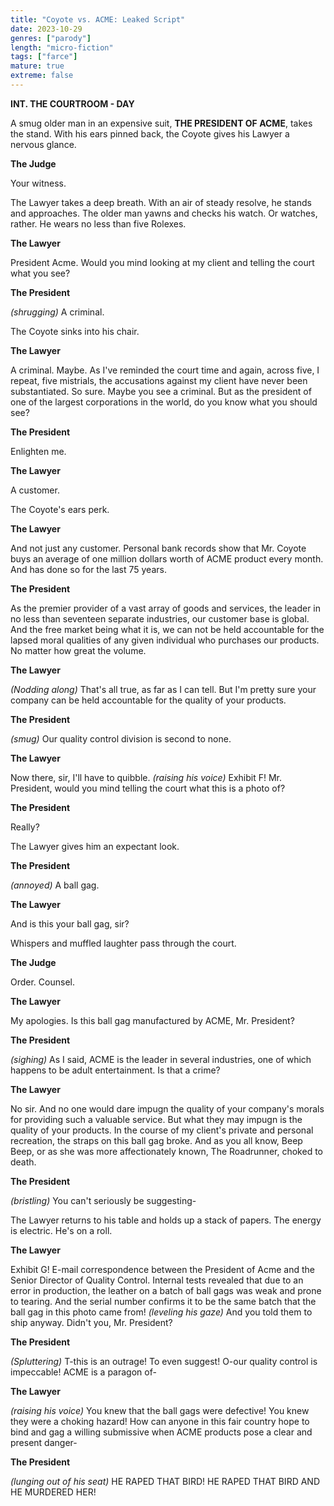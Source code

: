 ```yaml
---
title: "Coyote vs. ACME: Leaked Script"
date: 2023-10-29
genres: ["parody"]
length: "micro-fiction"
tags: ["farce"]
mature: true
extreme: false
---
```

**INT. THE COURTROOM - DAY**

A smug older man in an expensive suit, **THE PRESIDENT OF ACME**, takes the stand. With his ears pinned back, the Coyote gives his Lawyer a nervous glance. 

**The Judge**

Your witness.

The Lawyer takes a deep breath. With an air of steady resolve, he stands and approaches. The older man yawns and checks his watch. Or watches, rather. He wears no less than five Rolexes.

**The Lawyer**

President Acme. Would you mind looking at my client and telling the court what you see?

**The President**

_(shrugging)_ A criminal.

The Coyote sinks into his chair. 

**The Lawyer**

A criminal. Maybe. As I've reminded the court time and again, across five, I repeat, five mistrials, the accusations against my client have never been substantiated. So sure. Maybe you see a criminal. But as the president of one of the largest corporations in the world, do you know what you should see?

**The President**

Enlighten me.

**The Lawyer**

A customer.

The Coyote's ears perk.

**The Lawyer**

And not just any customer. Personal bank records show that Mr. Coyote buys an average of one million dollars worth of ACME product every month. And has done so for the last 75 years.  

**The President**

As the premier provider of a vast array of goods and services, the leader in no less than seventeen separate industries, our customer base is global. And the free market being what it is, we can not be held accountable for the lapsed moral qualities of any given individual who purchases our products. No matter how great the volume.

**The Lawyer**

_(Nodding along)_ That's all true, as far as I can tell. But I'm pretty sure your company can be held accountable for the quality of your products.

**The President**

_(smug)_ Our quality control division is second to none.

**The Lawyer**

Now there, sir, I'll have to quibble. _(raising his voice)_ Exhibit F! Mr. President, would you mind telling the court what this is a photo of?

**The President**

Really?

The Lawyer gives him an expectant look.

**The President**

_(annoyed)_ A ball gag. 

**The Lawyer**

And is this your ball gag, sir?

Whispers and muffled laughter pass through the court.

**The Judge**

Order. Counsel.

**The Lawyer**

My apologies. Is this ball gag manufactured by ACME, Mr. President?

**The President**

_(sighing)_ As I said, ACME is the leader in several industries, one of which happens to be adult entertainment. Is that a crime?

**The Lawyer**

No sir. And no one would dare impugn the quality of your company's morals for providing such a valuable service. But what they may impugn is the quality of your products. In the course of my client's private and personal recreation, the straps on this ball gag broke. And as you all know, Beep Beep, or as she was more affectionately known, The Roadrunner, choked to death.

**The President**

_(bristling)_ You can't seriously be suggesting-

The Lawyer returns to his table and holds up a stack of papers. The energy is electric. He's on a roll.

**The Lawyer**

Exhibit G! E-mail correspondence between the President of Acme and the Senior Director of Quality Control. Internal tests revealed that due to an error in production, the leather on a batch of ball gags was weak and prone to tearing. And the serial number confirms it to be the same batch that the ball gag in this photo came from! _(leveling his gaze)_ And you told them to ship anyway. Didn't you, Mr. President?

**The President**

_(Spluttering)_ T-this is an outrage! To even suggest! O-our quality control is impeccable! ACME is a paragon of-

**The Lawyer**

_(raising his voice)_ You knew that the ball gags were defective! You knew they were a choking hazard! How can anyone in this fair country hope to bind and gag a willing submissive when ACME products pose a clear and present danger-

**The President**

_(lunging out of his seat)_ HE RAPED THAT BIRD! HE RAPED THAT BIRD AND HE MURDERED HER!

